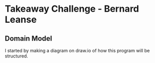 # Takeaway Challenge - Bernard Leanse

## Domain Model

I started by making a diagram on draw.io of how this program will be structured. 
